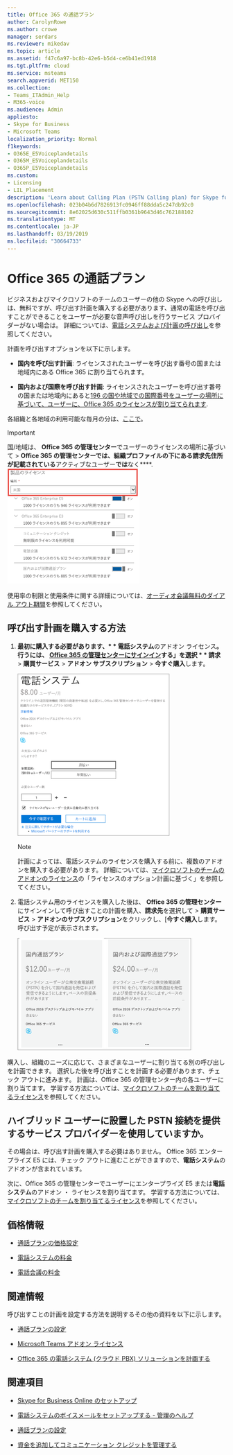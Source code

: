 ```yaml
---
title: Office 365 の通話プラン
author: CarolynRowe
ms.author: crowe
manager: serdars
ms.reviewer: mikedav
ms.topic: article
ms.assetid: f47c6a97-bc8b-42e6-b5d4-ce6b41ed1918
ms.tgt.pltfrm: cloud
ms.service: msteams
search.appverid: MET150
ms.collection:
- Teams_ITAdmin_Help
- M365-voice
ms.audience: Admin
appliesto:
- Skype for Business
- Microsoft Teams
localization_priority: Normal
f1keywords:
- O365E_E5Voiceplandetails
- O365M_E5Voiceplandetails
- O365P_E5Voiceplandetails
ms.custom:
- Licensing
- LIL_Placement
description: 'Learn about Calling Plan (PSTN Calling plan) for Skype for business options and how to get licenses for your organization. '
ms.openlocfilehash: 023b04b6d7826913fc0946ff88dda5c247db92c0
ms.sourcegitcommit: 8e62025d630c511ffb0361b9643d46c762188102
ms.translationtype: MT
ms.contentlocale: ja-JP
ms.lasthandoff: 03/19/2019
ms.locfileid: "30664733"
---
```

# <a name="calling-plans-for-office-365"></a>Office 365 の通話プラン

ビジネスおよびマイクロソフトのチームのユーザーの他の Skype への呼び出しは、無料ですが、呼び出す計画を購入する必要があります、通常の電話を呼び出すことができることをユーザーが必要な音声呼び出しを行うサービス プロバイダーがない場合は。 詳細については、[電話システムおよび計画の呼び出し](calling-plan-landing-page.md)を参照してください。
  
計画を呼び出すオプションを以下に示します。
  
- **国内を呼び出す計画**: ライセンスされたユーザーを呼び出す番号の国または地域内にある Office 365 に割り当てられます。
    
- **国内および国際を呼び出す計画**: ライセンスされたユーザーを呼び出す番号の国または地域内にあると[196 の国や地域での国際番号をユーザーの場所に基づいて、ユーザーに、Office 365 のライセンスが割り当てられます](country-and-region-availability-for-audio-conferencing-and-calling-plans/users-can-make-outbound-calls-to-these-countries-and-regions.md).
    
各組織と各地域の利用可能な毎月の分は、[ここで](country-and-region-availability-for-audio-conferencing-and-calling-plans/country-and-region-availability-for-audio-conferencing-and-calling-plans.md)。
  
> [!IMPORTANT]
> 国/地域は、 **Office 365 の管理センター**でユーザーのライセンスの場所に基づいて >  **Office 365 の管理センターでは、**組織プロファイル**の下にある請求先住所が記載されている**アクティブなユーザー**では**なく****.   
![ユーザーのライセンスの場所](media/cc1e16d1-8a5e-43e0-99a3-dc991efdfbab.png)
  
使用率の制限と使用条件に関する詳細については、[オーディオ会議無料のダイアル アウト期間](complimentary-dial-out-period.md)を参照してください。
  
## <a name="how-to-buy-a-calling-plan"></a>呼び出す計画を購入する方法

1. <strong>最初に購入する必要があります、* * 電話システム</strong>のアドオン ライセンス<strong>。行うには、 [Office 365 の管理センターにサインイン](https://portal.office.com/adminportal/home?add=sub&amp;adminportal=1#/catalog)する」を選択 * * 請求</strong> > **購買サービス** > **アドオン サブスクリプション** > **今すぐ購入**します。
    
    ![クラウド PBX ライセンスを購入するときは、計画を呼び出し、ボイスを購入するためのオプションが表示されます。](media/5893fca0-292c-4cdf-9b43-c507a8b44b74.png)
  
    > [!NOTE]
    > 計画によっては、電話システムのライセンスを購入する前に、複数のアドオンを購入する必要があります。 詳細については、[マイクロソフトのチームのアドオンのライセンス](teams-add-on-licensing/microsoft-teams-add-on-licensing.md)の「ライセンスのオプション計画に基づく」を参照してください。
  
2. 電話システム用のライセンスを購入した後は、 **Office 365 の管理センター**にサインインして呼び出すことの計画を購入、**請求先**を選択して > **購買サービス** > **アドオンのサブスクリプション**をクリックし、[**今すぐ購入**します。 呼び出す予定が表示されます。
    
    ![クラウド PBX のライセンスを購入した後は、音声の通話プランを購入できます。](media/ab2d6dce-56eb-4bbc-ac1a-430b0c065d18.png)
  
購入し、組織のニーズに応じて、さまざまなユーザーに割り当てる別の呼び出しを計画できます。 選択した後を呼び出すことを計画する必要があります、チェック アウトに進みます。 計画は、Office 365 の管理センター内の各ユーザーに割り当てます。 学習する方法については、[マイクロソフトのチームを割り当てるライセンス](assign-teams-licenses.md)を参照してください。
  
## <a name="do-you-have-a-service-provider-that-provides-on-premises-pstn-connectivity-for-hybrid-users"></a>ハイブリッド ユーザーに設置した PSTN 接続を提供するサービス プロバイダーを使用していますか。

その場合は、呼び出す計画を購入する必要はありません。 Office 365 エンタープライズ E5 には、チェック アウトに進むことができますので、**電話システム**のアドオンが含まれています。
  
次に、Office 365 の管理センターでユーザーにエンタープライズ E5 または**電話システム**のアドオン ・ ライセンスを割り当てます。 学習する方法については、[マイクロソフトのチームを割り当てるライセンス](assign-teams-licenses.md)を参照してください。
  
## <a name="pricing-information"></a>価格情報

- [通話プランの価格設定](https://go.microsoft.com/fwlink/?LinkId=799761)
    
- [電話システムの料金](https://go.microsoft.com/fwlink/?linkid=799763)
    
- [電話会議の料金](https://go.microsoft.com/fwlink/?linkid=799762)
    
## <a name="for-more-information"></a>関連情報

呼び出すことの計画を設定する方法を説明するその他の資料を以下に示します。
  
- [通話プランの設定](set-up-calling-plans.md)
    
- [Microsoft Teams アドオン ライセンス](teams-add-on-licensing/microsoft-teams-add-on-licensing.md)
    
- [Office 365 の電話システム (クラウド PBX) ソリューションを計画する](https://go.microsoft.com/fwlink/p/?LinkId=717926)
    
   
## <a name="related-topics"></a>関連項目

- [Skype for Business Online のセットアップ](/SkypeForBusiness/set-up-skype-for-business-online/set-up-skype-for-business-online)
    
- [電話システムのボイスメールをセットアップする - 管理のヘルプ](set-up-phone-system-voicemail.md)
    
- [通話プランの設定](set-up-calling-plans.md)
    
- [資金を追加してコミュニケーション クレジットを管理する](add-funds-and-manage-communications-credits.md)
 
